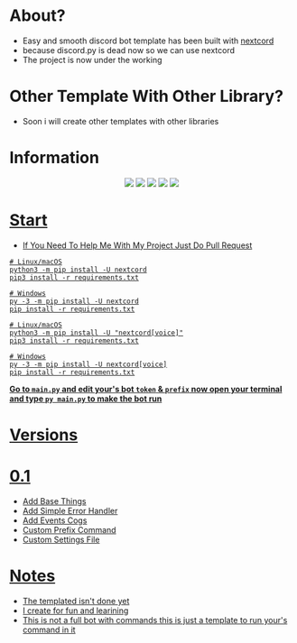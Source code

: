 # About?
- Easy and smooth discord bot template has been built with [nextcord](https://github.com/nextcord/nextcord)
- because discord.py is dead now so we can use nextcord
- The project is now under the working

# Other Template With Other Library?
- Soon i will create other templates with other libraries

# Information
<p align="center">
  <a href="//discord.gg/TbC5KNzrJJ"><img src="https://img.shields.io/discord/895648150621151252?logo=discord"></a>
  <a href="//github.com/ZI1E/We-Template/releases"><img src="https://img.shields.io/github/v/release/ZI1E/We-Template"></a>
  <a href="//github.com/ZI1E/We-Template/commits/main"><img src="https://img.shields.io/github/last-commit/ZI1E/We-Template"></a>
  <a href="//github.com/ZI1E/We-Template/releases"><img src="https://img.shields.io/github/downloads/ZI1E/We-Template/total"></a>
  <a href="//github.com/ZI1E/We-Template/blob/main/LICENSE.md"><img src="https://img.shields.io/github/license/ZI1E/We-Template">
</p>

# Start
- If You Need To Help Me With My Project Just Do Pull Request

```
# Linux/macOS
python3 -m pip install -U nextcord
pip3 install -r requirements.txt

# Windows
py -3 -m pip install -U nextcord
pip install -r requirements.txt
```

```
# Linux/macOS
python3 -m pip install -U "nextcord[voice]"
pip3 install -r requirements.txt

# Windows
py -3 -m pip install -U nextcord[voice]
pip install -r requirements.txt
```

**Go to `main.py` and edit your's bot `token` & `prefix` now open your terminal and type `py main.py` to make the bot run**

# Versions

# 0.1

- Add Base Things
- Add Simple Error Handler
- Add Events Cogs
- Custom Prefix Command
- Custom Settings File

# Notes
- The templated isn't done yet
- I create for fun and learining
- This is not a full bot with commands this is just a template to run your's command in it